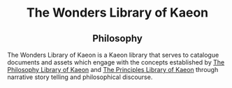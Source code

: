 <h1 align="center">The Wonders Library of Kaeon</h1>

<h2 align="center">Philosophy</h2>

The Wonders Library of Kaeon is a Kaeon library that serves to catalogue documents and assets which
engage with the concepts established by [The Philosophy Library of Kaeon](https://github.com/Atlas-of-Kaeon/The-Philosophy-Library-of-Kaeon)
and [The Principles Library of Kaeon](https://github.com/Atlas-of-Kaeon/The-Principles-Library-of-Kaeon) 
through narrative story telling and philosophical discourse.
